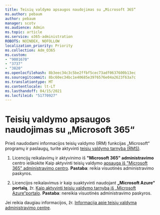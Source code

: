 ```yaml
---
title: Teisių valdymo apsaugos naudojimas su „Microsoft 365“
ms.author: pebaum
author: pebaum
manager: scotv
ms.audience: Admin
ms.topic: article
ms.service: o365-administration
ROBOTS: NOINDEX, NOFOLLOW
localization_priority: Priority
ms.collection: Adm_O365
ms.custom:
- "9001670"
- "3737"
- "3820"
ms.openlocfilehash: 8b3eec34c3c5be2ffbf5cec73adf0637600b13ec
ms.sourcegitcommit: 8bc60ec34bc1e40685e3976576e04a2623f63a7c
ms.translationtype: MT
ms.contentlocale: lt-LT
ms.lasthandoff: 04/15/2021
ms.locfileid: "51770927"
---
```

# <a name="use-rights-management-protection-with-microsoft-365"></a>Teisių valdymo apsaugos naudojimas su „Microsoft 365“

Prieš naudodami informacijos teisių valdymo (IRM) funkcijas „Microsoft“ programų ir paslaugų, turite aktyvinti [teisių valdymo tarnybą (RMS)](https://docs.microsoft.com/azure/information-protection/what-is-azure-rms).

1. Licencijų reikalavimų ir aktyvinimo iš **"Microsoft 365" administravimo** centro ieškokite Kaip aktyvinti teisių valdymo [apsaugą iš "Microsoft 365" administravimo centro](https://docs.microsoft.com/azure/information-protection/activate-office365). **Pastaba**: reikia visuotinės administravimo paskyros.

2. Licencijos reikalavimus ir kaip suaktyvinti naudojant **„Microsoft Azure“ portalą**, žr. [Kaip aktyvinti teisių valdymo tarnybą iš „Microsoft Azure“portalo](https://docs.microsoft.com/azure/information-protection/activate-azure). **Pastaba**: nereikia visuotinės administravimo paskyros.

Jei reikia daugiau informacijos, žr. [Informacija apie teisių valdymą administravimo centre](https://docs.microsoft.com/office365/enterprise/activate-rms-in-office-365).
